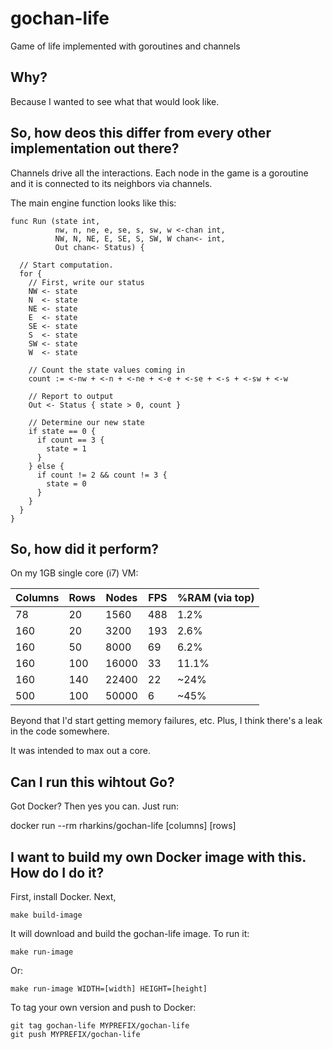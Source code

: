 gochan-life
===========

Game of life implemented with goroutines and channels

## Why?

Because I wanted to see what that would look like.

## So, how deos this differ from every other implementation out there?

Channels drive all the interactions.  Each node in the game is a goroutine and
it is connected to its neighbors via channels.

The main engine function looks like this:

    func Run (state int,
              nw, n, ne, e, se, s, sw, w <-chan int,
              NW, N, NE, E, SE, S, SW, W chan<- int,
              Out chan<- Status) {

      // Start computation.
      for {
        // First, write our status
        NW <- state
        N  <- state
        NE <- state
        E  <- state
        SE <- state
        S  <- state
        SW <- state
        W  <- state

        // Count the state values coming in
        count := <-nw + <-n + <-ne + <-e + <-se + <-s + <-sw + <-w

        // Report to output
        Out <- Status { state > 0, count }

        // Determine our new state
        if state == 0 {
          if count == 3 {
            state = 1
          }
        } else {
          if count != 2 && count != 3 {
            state = 0
          }
        }
      }
    }


## So, how did it perform?

On my 1GB single core (i7) VM:

| Columns | Rows | Nodes | FPS | %RAM (via top)
|---------|------|-------|-----|-------------
| 78      | 20   | 1560  | 488 | 1.2%
| 160     | 20   | 3200  | 193 | 2.6%
| 160     | 50   | 8000  | 69  | 6.2%
| 160     | 100  | 16000 | 33  | 11.1%
| 160     | 140  | 22400 | 22  | ~24%
| 500     | 100  | 50000 | 6   | ~45%

Beyond that I'd start getting memory failures, etc.  Plus, I think there's a 
leak in the code somewhere.

It was intended to max out a core.

## Can I run this wihtout Go?

Got Docker?  Then yes you can.  Just run:

docker run --rm rharkins/gochan-life [columns] [rows]

## I want to build my own Docker image with this.  How do I do it?

First, install Docker.  Next,

    make build-image
    
It will download and build the gochan-life image.  To run it:

    make run-image

Or:

    make run-image WIDTH=[width] HEIGHT=[height]
    
To tag your own version and push to Docker:

    git tag gochan-life MYPREFIX/gochan-life
    git push MYPREFIX/gochan-life
    

